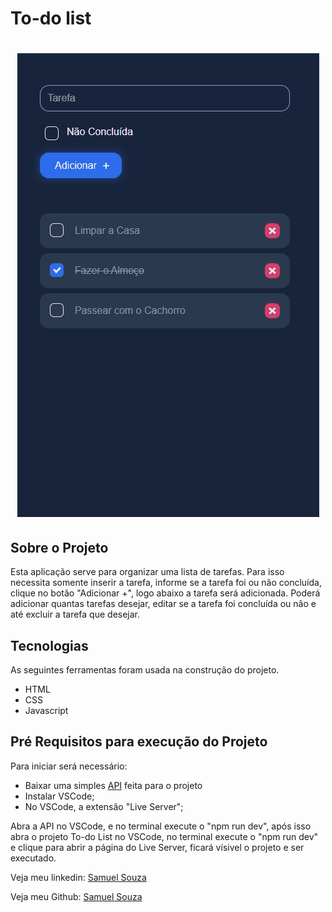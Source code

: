 <h1>To-do list</h1>

<h1 align="center">
    <img alt="Readme" title="Readme" src="./github/todolist.gif">
</h1>

<h2>Sobre o Projeto</h2>

<p>Esta aplicação serve para organizar uma lista de tarefas.  
Para isso necessita somente inserir a tarefa, informe se a tarefa foi ou não concluída, clique no botão "Adicionar +", logo abaixo a tarefa será adicionada. Poderá adicionar quantas tarefas desejar, editar se a tarefa foi concluída ou não e até excluir a tarefa que desejar.</p> 

<h2>Tecnologias</h2>

<p>As seguintes ferramentas foram usada na construção do projeto.</p>
<ul>
    <li>HTML</li>
    <li>CSS</li>
    <li>Javascript</li>
</ul>

<h2>Pré Requisitos para execução do Projeto</h2>

<p>Para iniciar será necessário:</p>
<ul>
    <li>Baixar uma simples <a href="https://github.com/souzasamuelp/apifake">API</a> feita para o projeto</li>
    <li>Instalar VSCode;</li>
    <li>No VSCode, a extensão "Live Server";</li>
</ul>
<p>Abra a API no VSCode, e no terminal execute o "npm run dev", após isso abra o projeto To-do List no VSCode, no terminal execute o "npm run dev" e clique para abrir a página do Live Server, ficará vísivel o projeto e ser executado.</p>

<p>Veja meu linkedin: <a href="https://www.linkedin.com/in/souzasamuelp/">Samuel Souza</a></p>
<p>Veja meu Github: <a href="https://github.com/souzasamuelp">Samuel Souza</a></p>